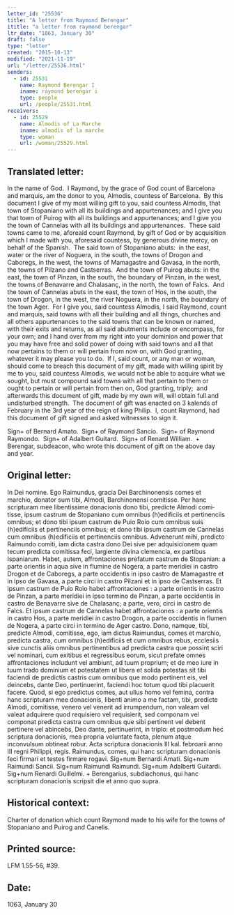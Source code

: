 ```yaml
---
letter_id: "25536"
title: "A letter from Raymond Berengar"
ititle: "a letter from raymond berengar"
ltr_date: "1063, January 30"
draft: false
type: "letter"
created: "2015-10-13"
modified: "2021-11-19"
url: "/letter/25536.html"
senders:
  - id: 25531
    name: Raymond Berengar I
    iname: raymond berengar i
    type: people
    url: /people/25531.html
receivers:
  - id: 25529
    name: Almodis of La Marche
    iname: almodis of la marche
    type: woman
    url: /woman/25529.html
---
```

<h2> Translated letter:</h2><p>In the name of God.&nbsp; I Raymond, by the grace of God count of Barcelona and marquis, am the donor to you, Almodis, countess of Barcelona.&nbsp; By this document I give of my most willing gift to you, said countess Almodis, that town of Stopaniano with all its buildings and appurtenances; and I give you that town of Puirog with all its buildings and appurtenances; and I give you the town of Cannelas with all its buildings and appurtenances.&nbsp; These said towns came to me, aforeaid count Raymond, by gift of God or by acquisition which I made with you, aforesaid countess, by generous divine mercy, on behalf of the Spanish.&nbsp; The said town of Stopaniano abuts:&nbsp; in the east, water or the river of Noguera, in the south, the towns of Drogon and Caboregs, in the west, the towns of Mamagastre and Gavasa, in the north, the towns of Pilzano and Castserras.&nbsp; And the town of Puirog abuts: in the east, the town of Pinzan, in the south, the boundary of Pinzan, in the west, the towns of Benavarre and Chalasanç, in the north, the town of Falcs.&nbsp; And the town of Cannelas abuts in the east, the town of Hos, in the south, the town of Drogon, in the west, the river Noguera, in the north, the boundary of the town Ager.&nbsp; For I give you, said countess Almodis, I said Raymond, count and marquis, said towns with all their building and all things, churches and all others appurtenances to the said towns that can be known or named, with their exits and returns, as all said abutments include or encompass, for your own; and I hand over from my right into your dominion and power that you may have free and solid power of doing with said towns and all that now pertains to them or will pertain from now on, with God granting, whatever it may please you to do.&nbsp; If I, said count, or any man or woman, should come to breach this document of my gift, made with willing spirit by me to you, said countess Almodis, we would not be able to acquire what we sought, but must compound said towns with all that pertain to them or ought to pertain or will pertain from then on, God granting, triply;&nbsp; and afterwards this document of gift, made by my own will, will obtain full and undisturbed strength.&nbsp; The document of gift was enacted on 3 kalends of February in the 3rd year of the reign of king Philip.&nbsp; I, count Raymond, had this document of gift signed and asked witnesses to sign it.</p><p>Sign+ of Bernard Amato.&nbsp; Sign+ of Raymond Sancio.&nbsp; Sign+ of Raymond Raymondo.&nbsp; Sign+ of Adalbert Guitard.&nbsp; Sign+ of Renard William.&nbsp; + Berengar, subdeacon, who wrote this document of gift on the above day and year.&nbsp;&nbsp;</p><h2 class="mt-4"> Original letter:</h2><p>In Dei nomine. Ego Raimundus, gracia Dei Barchinonensis comes et marchio, donator sum tibi, Almodi, Barchinonensi comitisse. Per hanc scripturam mee libentissime donacionis dono tibi, predicte Almodi comi­tisse, ipsum castrum de Stopaniano cum omnibus (h)edificiis et pertinenciis omnibus; et dono tibi ipsum castrum de Puio Roio cum omnibus suis (h)edificiis et pertinenciis omnibus; et dono tibi ipsum castrum de Cannelas cum omnibus (h)edificiis et pertinenciis omni­bus. Advenerunt mihi, predicto Raimundo comiti, iam dicta castra dono Dei sive per adquisicionem quam tecum predicta comitissa feci, largiente divina clemencia, ex partibus Ispaniarum. Habet, autem, affrontaciones prefatum castrum de Stopanian: a parte orientis in aqua sive in flumine de Nogera, a parte meridiei in castro Drogon et de Caboregs, a parte occidentis in ipso castro de Mamagastre et in ipso de Gavasa, a parte circi in castro Pilzani et in ipso de Castserras. Et ipsum castrum de Puio Roio habet affrontaciones : a parte orientis in castro de Pinzan, a parte meridiei in ipso termino de Pinzan, a parte occidentis in castro de Benavarre sive de Chalasanç; a parte, vero, circi in castro de Falcs. Et ipsum castrum de Cannelas habet affron­taciones : a parte orientis in castro Hos, a parte meridiei in castro Drogon, a parte occidentis in flumen de Nogera, a parte circi in termino de Ager castro. Dono, namque, tibi, predicte Almodi, comitisse, ego, iam dictus Raimundus, comes et marchio, predicta castra, cum omnibus (h)edificiis et cum omnibus rebus, ecclesiis sive cunctis aliis omnibus pertinentibus ad predicta castra que possint sciri vel nominari, cum exitibus et regressibus eorum, sicut prefate omnes affrontaciones includunt vel ambiunt, ad tuum proprium; et de meo iure in tuum trado dominium et potestatem ut libera et solida potestas sit tibi faciendi de predictis castris cum omnibus que modo pertinent eis, vel deincebs, dante Deo, pertinuerint, faciendi hoc totum quod tibi placuerit facere. Quod, si ego predictus comes, aut ullus homo vel femina, contra hanc scripturam mee donacionis, libenti animo a me factam, tibi, predicte Almodi, comitisse, venero vel venerit ad irrumpendum, non valeam vel valeat adquirere quod requisiero vel requisierit, sed componam vel componat predicta castra cum omnibus que sibi pertinent vel debent pertinere vel abincebs, Deo dante, pertinuerint, in triplo: et postmodum hec scriptura donacionis, mea propria voluntate facta, plenum atque inconvulsum obtineat robur. Acta scriptura donacionis III kal. febroarii anno<span><span> III</span></span> regni Philippi, regis. Raimundus, comes, qui hanc scripturam donacionis feci firmari et testes firmare rogavi. Sig+num Bernardi Amati. Sig+num Raimundi Sancii. Sig+num Raimundi Raimundi. Sig+num Adalberti Guitardi.<span><span> Sig+</span></span>num Renardi Guillelmi. + Berengarius, subdiachonus, qui hanc scripturam donacionis scripsit die et anno quo supra.</p><h2 class="mt-4"> Historical context:</h2><p>Charter of donation which count Raymond made to his wife for the towns of Stopaniano and Puirog and Canelis.</p><h2 class="mt-4"> Printed source:</h2><p>LFM 1.55-56, #39.</p><h2 class="mt-4"> Date:</h2>1063, January 30